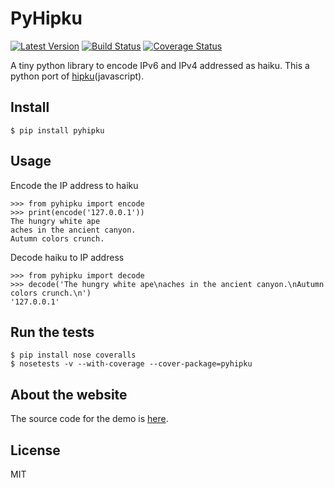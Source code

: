 # PyHipku

[![Latest Version][1]][2]
[![Build Status][3]][4]
[![Coverage Status][5]][6]

A tiny python library to encode IPv6 and IPv4 addressed as haiku.
This a python port of [hipku][7](javascript).

## Install

    $ pip install pyhipku

## Usage

Encode the IP address to haiku

    >>> from pyhipku import encode
    >>> print(encode('127.0.0.1'))
    The hungry white ape
    aches in the ancient canyon.
    Autumn colors crunch.

Decode haiku to IP address

    >>> from pyhipku import decode
    >>> decode('The hungry white ape\naches in the ancient canyon.\nAutumn colors crunch.\n')
    '127.0.0.1'

## Run the tests

    $ pip install nose coveralls
    $ nosetests -v --with-coverage --cover-package=pyhipku

## About the website

The source code for the demo is [here][].

## License

MIT


[1]: http://img.shields.io/pypi/v/pyhipku.svg
[2]: https://pypi.python.org/pypi/pyhipku
[3]: https://travis-ci.org/lord63/pyhipku.svg
[4]: https://travis-ci.org/lord63/pyhipku
[5]: https://coveralls.io/repos/lord63/pyhipku/badge.svg
[6]: https://coveralls.io/r/lord63/pyhipku
[7]: https://github.com/gabemart/hipku
[here]: https://github.com/lord63/pyhipku_web
